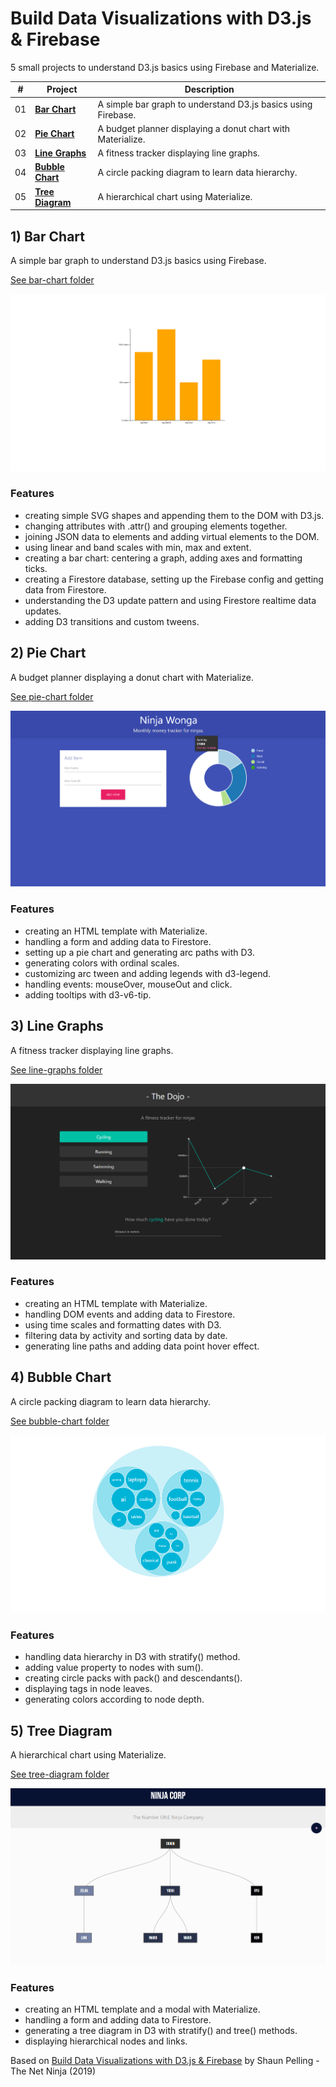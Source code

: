 # Build Data Visualizations with D3.js & Firebase

5 small projects to understand D3.js basics using Firebase and Materialize.

| #   | Project                          | Description                                                   |
| --- | -------------------------------- | ------------------------------------------------------------- |
| 01  | [**Bar Chart**](#barchart)       | A simple bar graph to understand D3.js basics using Firebase. |
| 02  | [**Pie Chart**](#piechart)       | A budget planner displaying a donut chart with Materialize.   |
| 03  | [**Line Graphs**](#linegraphs)   | A fitness tracker displaying line graphs.                     |
| 04  | [**Bubble Chart**](#bubblechart) | A circle packing diagram to learn data hierarchy.             |
| 05  | [**Tree Diagram**](#treediagram) | A hierarchical chart using Materialize.                       |

## <a name="barchart"></a>1) Bar Chart

A simple bar graph to understand D3.js basics using Firebase.

[See bar-chart folder](bar-chart)

<p align="center">
    <a href="bar-chart">
        <img src="bar-chart/screenshot.png">
    </a>
</p>

### Features

- creating simple SVG shapes and appending them to the DOM with D3.js.
- changing attributes with .attr() and grouping elements together.
- joining JSON data to elements and adding virtual elements to the DOM.
- using linear and band scales with min, max and extent.
- creating a bar chart: centering a graph, adding axes and formatting ticks.
- creating a Firestore database, setting up the Firebase config and getting data from Firestore.
- understanding the D3 update pattern and using Firestore realtime data updates.
- adding D3 transitions and custom tweens.

## <a name="piechart"></a>2) Pie Chart

A budget planner displaying a donut chart with Materialize.

[See pie-chart folder](pie-chart)

<p align="center">
    <a href="pie-chart">
        <img src="pie-chart/screenshot.png">
    </a>
</p>

### Features

- creating an HTML template with Materialize.
- handling a form and adding data to Firestore.
- setting up a pie chart and generating arc paths with D3.
- generating colors with ordinal scales.
- customizing arc tween and adding legends with d3-legend.
- handling events: mouseOver, mouseOut and click.
- adding tooltips with d3-v6-tip.

## <a name="linegraphs"></a>3) Line Graphs

A fitness tracker displaying line graphs.

[See line-graphs folder](line-graphs)

<p align="center">
    <a href="line-graphs">
        <img src="line-graphs/screenshot.png">
    </a>
</p>

### Features

- creating an HTML template with Materialize.
- handling DOM events and adding data to Firestore.
- using time scales and formatting dates with D3.
- filtering data by activity and sorting data by date.
- generating line paths and adding data point hover effect.

## <a name="bubblechart"></a>4) Bubble Chart

A circle packing diagram to learn data hierarchy.

[See bubble-chart folder](bubble-chart)

<p align="center">
    <a href="bubble-chart">
        <img src="bubble-chart/screenshot.png">
    </a>
</p>

### Features

- handling data hierarchy in D3 with stratify() method.
- adding value property to nodes with sum().
- creating circle packs with pack() and descendants().
- displaying tags in node leaves.
- generating colors according to node depth.

## <a name="treediagram"></a>5) Tree Diagram

A hierarchical chart using Materialize.

[See tree-diagram folder](tree-diagram)

<p align="center">
    <a href="tree-diagram">
        <img src="tree-diagram/screenshot.png">
    </a>
</p>

### Features

- creating an HTML template and a modal with Materialize.
- handling a form and adding data to Firestore.
- generating a tree diagram in D3 with stratify() and tree() methods.
- displaying hierarchical nodes and links.

Based on [Build Data Visualizations with D3.js & Firebase](https://www.udemy.com/course/build-data-uis-with-d3-firebase/) by Shaun Pelling - The Net Ninja (2019)
